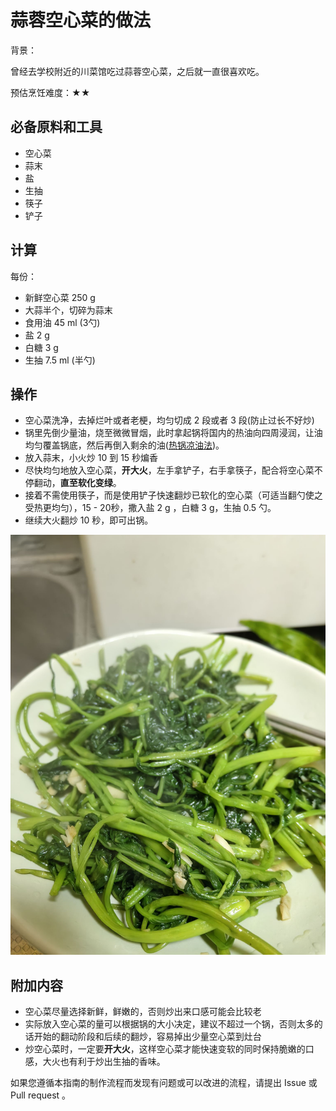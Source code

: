 # 蒜蓉空心菜的做法

背景：

曾经去学校附近的川菜馆吃过蒜蓉空心菜，之后就一直很喜欢吃。

预估烹饪难度：★★

## 必备原料和工具

* 空心菜
* 蒜末
* 盐
* 生抽
* 筷子
* 铲子

## 计算

每份：

* 新鲜空心菜 250 g
* 大蒜半个，切碎为蒜末
* 食用油 45 ml (3勺)
* 盐 2 g
* 白糖 3 g
* 生抽 7.5 ml (半勺)

## 操作

* 空心菜洗净，去掉烂叶或者老梗，均匀切成 2 段或者 3 段(防止过长不好炒)
* 锅里先倒少量油，烧至微微冒烟，此时拿起锅将国内的热油向四周浸润，让油均匀覆盖锅底，然后再倒入剩余的油([热锅凉油法](https://cook.aiursoft.cn/tips/learn/%E5%AD%A6%E4%B9%A0%E7%82%92%E4%B8%8E%E7%85%8E/?h=%E7%83%AD%E9%94%85#_5))。
* 放入蒜末，小火炒 10 到 15 秒煸香
* 尽快均匀地放入空心菜，**开大火**，左手拿铲子，右手拿筷子，配合将空心菜不停翻动，**直至软化变绿**。
* 接着不需使用筷子，而是使用铲子快速翻炒已软化的空心菜（可适当翻勺使之受热更均匀），15 - 20秒，撒入盐 2 g ，白糖 3 g，生抽 0.5 勺。
* 继续大火翻炒 10 秒，即可出锅。

![示例菜成品](./1.JPG)

## 附加内容

* 空心菜尽量选择新鲜，鲜嫩的，否则炒出来口感可能会比较老
* 实际放入空心菜的量可以根据锅的大小决定，建议不超过一个锅，否则太多的话开始的翻动阶段和后续的翻炒，容易掉出少量空心菜到灶台
* 炒空心菜时，一定要**开大火**，这样空心菜才能快速变软的同时保持脆嫩的口感，大火也有利于炒出生抽的香味。

如果您遵循本指南的制作流程而发现有问题或可以改进的流程，请提出 Issue 或 Pull request 。
